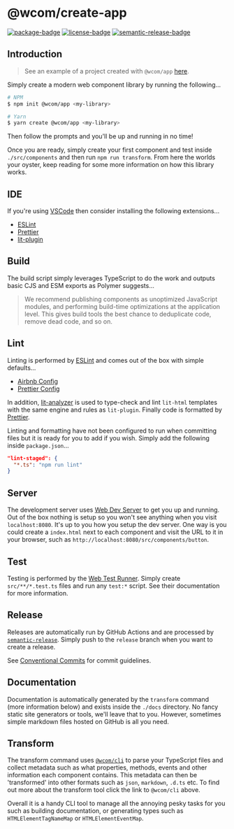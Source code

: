 # @wcom/create-app

[![package-badge]][package]
[![license-badge]][license]
[![semantic-release-badge]][semantic-release]

[package]: https://www.npmjs.com/package/@wcom/create-app
[package-badge]: https://img.shields.io/npm/v/@wcom/create-app
[license]: https://github.com/mihar-22/wcom-create/blob/main/LICENSE
[license-badge]: https://img.shields.io/github/license/mihar-22/wcom-create
[semantic-release]: https://github.com/semantic-release/semantic-release
[semantic-release-badge]: https://img.shields.io/badge/%20%20%F0%9F%93%A6%F0%9F%9A%80-semantic--release-e10079.svg

## Introduction

> See an example of a project created with `@wcom/app` [here](https://github.com/mihar-22/wcom-lit-test).

Simply create a modern web component library by running the following...

```bash
# NPM
$ npm init @wcom/app <my-library>

# Yarn
$ yarn create @wcom/app <my-library>
```

Then follow the prompts and you'll be up and running in no time! 

Once you are ready, simply create your first component and test inside `./src/components` and 
then run `npm run transform`. From here the worlds your oyster, keep reading for some 
more information on how this library works.

## IDE

If you're using [VSCode](https://code.visualstudio.com/) then consider installing the following 
extensions...

- [ESLint](https://marketplace.visualstudio.com/items?itemName=dbaeumer.vscode-eslint)
- [Prettier](https://marketplace.visualstudio.com/items?itemName=esbenp.prettier-vscode)
- [lit-plugin](https://marketplace.visualstudio.com/items?itemName=runem.lit-plugin)

## Build

The build script simply leverages TypeScript to do the work and outputs basic CJS and ESM exports 
as Polymer suggests...

> We recommend publishing components as unoptimized JavaScript modules, and performing build-time 
> optimizations at the application level. This gives build tools the best chance to deduplicate 
> code, remove dead code, and so on.

## Lint

Linting is performed by [ESLint](https://eslint.org) and comes out of the box with simple 
defaults...

- [Airbnb Config](https://github.com/iamturns/eslint-config-airbnb-typescript)
- [Prettier Config](https://github.com/prettier/eslint-config-prettier)

In addition, [lit-analyzer](https://www.npmjs.com/package/lit-analyzer) is used to type-check 
and lint `lit-html` templates with the same engine and rules as `lit-plugin`. Finally code is 
formatted by [Prettier](https://prettier.io).

Linting and formatting have not been configured to run when committing files but it is ready 
for you to add if you wish. Simply add the following inside `package.json`...

```json
"lint-staged": {
  "*.ts": "npm run lint"
}
```

## Server

The development server uses [Web Dev Server](https://modern-web.dev/guides/dev-server/getting-started) 
to get you up and running. Out of the box nothing is setup so you won't see anything when you 
visit `localhost:8080`. It's up to you how you setup the dev server. One way is you could create 
a `index.html` next to each component and visit the URL to it in your browser, such as 
`http://localhost:8080/src/components/button`.

## Test

Testing is performed by the [Web Test Runner](https://modern-web.dev/guides/test-runner/getting-started). 
Simply create `src/**/*.test.ts` files and run any `test:*` script. See their documentation for more information.

## Release

Releases are automatically run by GitHub Actions and are processed by 
[`semantic-release`](https://github.com/semantic-release/semantic-release). Simply push to the 
`release` branch when you want to create a release. 

See [Conventional Commits](https://www.conventionalcommits.org/en/v1.0.0-beta.4) for commit 
guidelines.

## Documentation

Documentation is automatically generated by the `transform` command (more information below) and 
exists inside the `./docs` directory. No fancy static site generators or tools, we'll leave 
that to you. However, sometimes simple markdown files hosted on GitHub is all you need.

## Transform

The transform command uses [`@wcom/cli`](https://github.com/mihar-22/wcom-cli) to parse your 
TypeScript files and collect metadata such as what properties, methods, events and other 
information each component contains. This metadata can then be 'transformed' into other formats 
such as `json`, `markdown`, `.d.ts` etc. To find out more about the transform tool click the link 
to `@wcom/cli` above.

Overall it is a handy CLI tool to manage all the annoying pesky tasks for you such as building 
documentation, or generating types such as `HTMLElementTagNameMap` or `HTMLElementEventMap`.